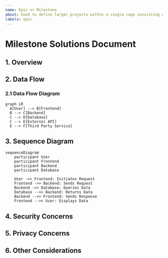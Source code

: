 ```yaml
---
name: Epic or Milestone
about: Used to define larger projects within a single repo consisting of multiple issues.
labels: epic
---
```


# Milestone Solutions Document

## 1. Overview
<!-- Provide a high-level overview of the system or feature being described. -->

## 2. Data Flow
<!-- Describe the data flow within the system. Use diagrams where necessary. -->

### 2.1 Data Flow Diagram

```mermaid
graph LR
  A[User] --> B[Frontend]
  B --> C[Backend]
  C --> D[Database]
  C --> E[External API]
  E --> F[Third Party Service]
```

## 3. Sequence Diagram
<!-- Provide a sequence diagram to describe the interaction between different components of the system. -->
```mermaid
sequenceDiagram
    participant User
    participant Frontend
    participant Backend
    participant Database

    User ->> Frontend: Initiates Request
    Frontend ->> Backend: Sends Request
    Backend ->> Database: Queries Data
    Database -->> Backend: Returns Data
    Backend -->> Frontend: Sends Response
    Frontend -->> User: Displays Data
```

## 4. Security Concerns
<!-- Describe any security concerns and how they are addressed. -->

## 5. Privacy Concerns
<!-- Describe any privacy concerns and how they are addressed. -->

## 6. Other Considerations
<!-- Describe any other architectural considerations, such as scalability, performance, etc. -->

